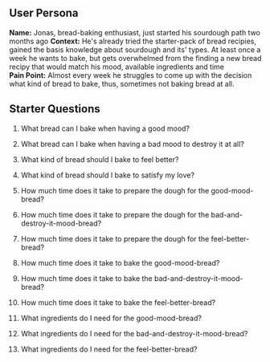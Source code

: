## User Persona

**Name:** Jonas, bread-baking enthusiast, just started his sourdough path two months ago 
**Context:** He's already tried the starter-pack of bread recipies, gained the basis knowledge about sourdough and its' types. At least once a week he wants to bake, but gets overwhelmed from the finding a new bread recipy that would match his mood, available ingredients and time  
**Pain Point:** Almost every week he struggles to come up with the decision what kind of bread to bake, thus, sometimes not baking bread at all.

## Starter Questions

1. What bread can I bake when having a good mood?
2. What bread can I bake when having a bad mood to destroy it at all?
3. What kind of bread should I bake to feel better?
4. What kind of bread should I bake to satisfy my love?
   
5. How much time does it take to prepare the dough for the good-mood-bread?
6. How much time does it take to prepare the dough for the bad-and-destroy-it-mood-bread?
7. How much time does it take to prepare the dough for the feel-better-bread?
   
8. How much time does it take to bake the good-mood-bread?
9. How much time does it take to bake the bad-and-destroy-it-mood-bread?
10. How much time does it take to bake the feel-better-bread?

11. What ingredients do I need for the good-mood-bread?
12. What ingredients do I need for the bad-and-destroy-it-mood-bread?
13. What ingredients do I need for the feel-better-bread?